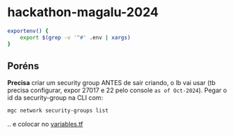 # hackathon-magalu-2024

```sh
exportenv() {
    export $(grep -v '^#' .env | xargs)
}
```

## Poréns

**Precisa** criar um security group ANTES de sair criando, o lb vai usar (tb precisa configurar, expor 27017 e 22 pelo console `as of Oct-2024`). Pegar o id da security-group na CLI com:

```sh
mgc network security-groups list
```

.. e colocar no [variables.tf](/mongodb/variables.tf)
